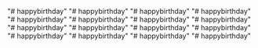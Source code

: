 "# happybirthday" 
"# happybirthday" 
"# happybirthday" 
"# happybirthday" 
"# happybirthday" 
"# happybirthday" 
"# happybirthday" 
"# happybirthday" 
"# happybirthday" 
"# happybirthday" 
"# happybirthday" 
"# happybirthday" 
"# happybirthday" 
"# happybirthday" 
"# happybirthday" 
"# happybirthday" 
